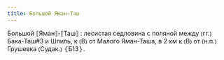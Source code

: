 ```yaml
---
title: Большой Яман-Таш
---
```


Большой ⟦Яман⟧-⟦Таш⟧
: лесистая седловина с поляной между ⦅гг.⦆ Бака-Таш#3 и Шпиль, к ⦅В⦆ от Малого Яман-Таша, в 2 км к ⦅В⦆ от ⦅н.п.⦆ Грушевка ⦅Судак.⦆ ⦃Б13⦄.
